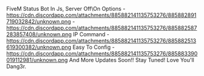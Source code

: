 FiveM Status Bot In Js,
Server Off\On Options - https://cdn.discordapp.com/attachments/885882141135753276/885882891719032842/unknown.png - https://cdn.discordapp.com/attachments/885882141135753276/885882587283857408/unknown.png
IP Command - https://cdn.discordapp.com/attachments/885882141135753276/885882513619300382/unknown.png
Easy To Config - https://cdn.discordapp.com/attachments/885882141135753276/885883390019112981/unknown.png
And More Updates Soon!!
Stay Tuned!
Love You'll Dang3r.
